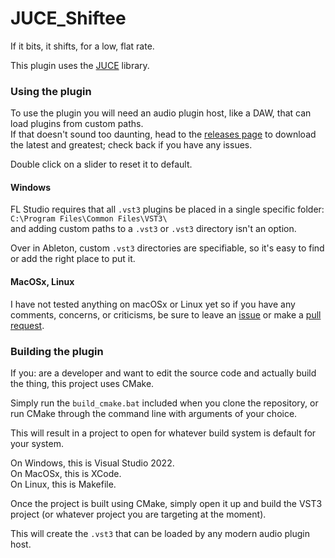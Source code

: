 # JUCE_Shiftee
 If it bits, it shifts, for a low, flat rate.

This plugin uses the [JUCE](https://github.com/juce-framework/JUCE) library.

### Using the plugin
To use the plugin you will need an audio plugin host, like a DAW, that can load plugins from custom paths. \
If that doesn't sound too daunting, head to the [releases page](https://github.com/LensPlaysGames/Shiftee/releases) to download the latest and greatest; check back if you have any issues.

Double click on a slider to reset it to default.

#### Windows
FL Studio requires that all `.vst3` plugins be placed in a single specific folder: \
`C:\Program Files\Common Files\VST3\` \
and adding custom paths to a `.vst3` or `.vst3` directory isn't an option. 

Over in Ableton, custom `.vst3` directories are specifiable, so it's easy to find or add the right place to put it.

#### MacOSx, Linux
I have not tested anything on macOSx or Linux yet so if you have any comments, concerns, or criticisms, be sure to leave an [issue](https://github.com/LensPlaysGames/Shiftee/issues) or make a [pull request](https://github.com/LensPlaysGames/Shiftee/pulls).

### Building the plugin
If you: are a developer and want to edit the source code and actually build the thing, this project uses CMake.

Simply run the `build_cmake.bat` included when you clone the repository, or run CMake through the command line with arguments of your choice.

This will result in a project to open for whatever build system is default for your system. 

On Windows, this is Visual Studio 2022. \
On MacOSx, this is XCode. \
On Linux, this is Makefile.

Once the project is built using CMake, simply open it up and build the VST3 project (or whatever project you are targeting at the moment).

This will create the `.vst3` that can be loaded by any modern audio plugin host.